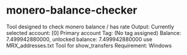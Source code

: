 # monero-balance-checker
Tool designed to check monero balance / has rate
Output:
Currently selected account: [0] Primary account
Tag: (No tag assigned)
Balance: 7.499942880000, unlocked balance: 7.499942880000
use MRX_addresses.txt 
Tool for show_transfers
Requirement: Windows 
